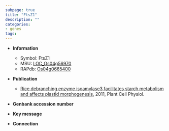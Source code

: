 ```yaml
---
subpage: true
title: "FtsZ1"
description: ""
categories:
- genes
tags: 
---
```


* **Information**  
    + Symbol: FtsZ1  
    + MSU: [LOC_Os04g56970](http://rice.plantbiology.msu.edu/cgi-bin/ORF_infopage.cgi?orf=LOC_Os04g56970)  
    + RAPdb: [Os04g0665400](http://rapdb.dna.affrc.go.jp/viewer/gbrowse_details/irgsp1?name=Os04g0665400)  

* **Publication**  
    + [Rice debranching enzyme isoamylase3 facilitates starch metabolism and affects plastid morphogenesis](http://www.ncbi.nlm.nih.gov/pubmed?term=Rice+debranching+enzyme+isoamylase3+facilitates+starch+metabolism+and+affects+plastid+morphogenesis%5BTitle%5D), 2011, Plant Cell Physiol.

* **Genbank accession number**  

* **Key message**  

* **Connection**  



